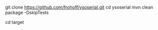 git clone https://github.com/frohoff/ysoserial.git
cd ysoserial
mvn clean package -DskipTests

cd target

